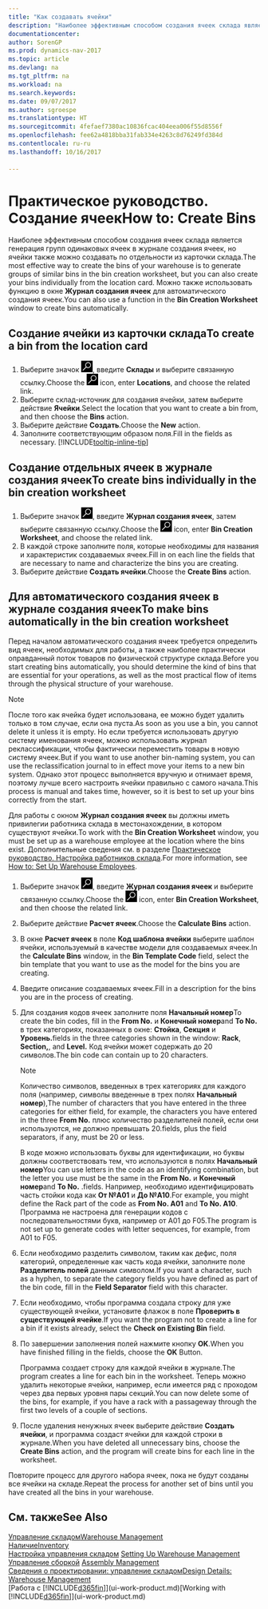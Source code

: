 ```yaml
---
title: "Как создавать ячейки"
description: "Наиболее эффективным способом создания ячеек склада является генерация групп одинаковых ячеек в журнале создания ячеек, но ячейки также можно создавать по отдельности."
documentationcenter: 
author: SorenGP
ms.prod: dynamics-nav-2017
ms.topic: article
ms.devlang: na
ms.tgt_pltfrm: na
ms.workload: na
ms.search.keywords: 
ms.date: 09/07/2017
ms.author: sgroespe
ms.translationtype: HT
ms.sourcegitcommit: 4fefaef7380ac10836fcac404eea006f55d8556f
ms.openlocfilehash: fee62a4818bba31fab334e4263c8d76249fd384d
ms.contentlocale: ru-ru
ms.lasthandoff: 10/16/2017

---
```

# <a name="how-to-create-bins"></a><span data-ttu-id="289bc-103">Практическое руководство. Создание ячеек</span><span class="sxs-lookup"><span data-stu-id="289bc-103">How to: Create Bins</span></span>
<span data-ttu-id="289bc-104">Наиболее эффективным способом создания ячеек склада является генерация групп одинаковых ячеек в журнале создания ячеек, но ячейки также можно создавать по отдельности из карточки склада.</span><span class="sxs-lookup"><span data-stu-id="289bc-104">The most effective way to create the bins of your warehouse is to generate groups of similar bins in the bin creation worksheet, but you can also create your bins individually from the location card.</span></span> <span data-ttu-id="289bc-105">Можно также использовать функцию в окне **Журнал создания ячеек** для автоматического создания ячеек.</span><span class="sxs-lookup"><span data-stu-id="289bc-105">You can also use a function in the **Bin Creation Worksheet** window to create bins automatically.</span></span>  

## <a name="to-create-a-bin-from-the-location-card"></a><span data-ttu-id="289bc-106">Создание ячейки из карточки склада</span><span class="sxs-lookup"><span data-stu-id="289bc-106">To create a bin from the location card</span></span>  
1.  <span data-ttu-id="289bc-107">Выберите значок ![Поиск страницы или отчета](media/ui-search/search_small.png "Значок поиска страницы или отчета"), введите **Склады** и выберите связанную ссылку.</span><span class="sxs-lookup"><span data-stu-id="289bc-107">Choose the ![Search for Page or Report](media/ui-search/search_small.png "Search for Page or Report icon") icon, enter **Locations**, and choose the related link.</span></span>  
2.  <span data-ttu-id="289bc-108">Выберите склад-источник для создания ячейки, затем выберите действие **Ячейки**.</span><span class="sxs-lookup"><span data-stu-id="289bc-108">Select the location that you want to create a bin from, and then choose the **Bins** action.</span></span>  
3. <span data-ttu-id="289bc-109">Выберите действие **Создать**.</span><span class="sxs-lookup"><span data-stu-id="289bc-109">Choose the **New** action.</span></span>
4. <span data-ttu-id="289bc-110">Заполните соответствующим образом поля.</span><span class="sxs-lookup"><span data-stu-id="289bc-110">Fill in the fields as necessary.</span></span> [!INCLUDE[tooltip-inline-tip](includes/tooltip-inline-tip_md.md)]  

## <a name="to-create-bins-individually-in-the-bin-creation-worksheet"></a><span data-ttu-id="289bc-111">Создание отдельных ячеек в журнале создания ячеек</span><span class="sxs-lookup"><span data-stu-id="289bc-111">To create bins individually in the bin creation worksheet</span></span>  
1.  <span data-ttu-id="289bc-112">Выберите значок ![Поиск страницы или отчета](media/ui-search/search_small.png "Значок поиска страницы или отчета"), введите **Журнал создания ячеек**, затем выберите связанную ссылку.</span><span class="sxs-lookup"><span data-stu-id="289bc-112">Choose the ![Search for Page or Report](media/ui-search/search_small.png "Search for Page or Report icon") icon, enter **Bin Creation Worksheet**, and choose the related link.</span></span>  
2.  <span data-ttu-id="289bc-113">В каждой строке заполните поля, которые необходимы для названия и характеристик создаваемых ячеек.</span><span class="sxs-lookup"><span data-stu-id="289bc-113">Fill in on each line the fields that are necessary to name and characterize the bins you are creating.</span></span>  
3.  <span data-ttu-id="289bc-114">Выберите действие **Создать ячейки**.</span><span class="sxs-lookup"><span data-stu-id="289bc-114">Choose the **Create Bins** action.</span></span>  

## <a name="to-make-bins-automatically-in-the-bin-creation-worksheet"></a><span data-ttu-id="289bc-115">Для автоматического создания ячеек в журнале создания ячеек</span><span class="sxs-lookup"><span data-stu-id="289bc-115">To make bins automatically in the bin creation worksheet</span></span>  
<span data-ttu-id="289bc-116">Перед началом автоматического создания ячеек требуется определить вид ячеек, необходимых для работы, а также наиболее практически оправданный поток товаров по физической структуре склада.</span><span class="sxs-lookup"><span data-stu-id="289bc-116">Before you start creating bins automatically, you should determine the kind of bins that are essential for your operations, as well as the most practical flow of items through the physical structure of your warehouse.</span></span>  

> [!NOTE]  
>  <span data-ttu-id="289bc-117">После того как ячейка будет использована, ее можно будет удалить только в том случае, если она пуста.</span><span class="sxs-lookup"><span data-stu-id="289bc-117">As soon as you use a bin, you cannot delete it unless it is empty.</span></span> <span data-ttu-id="289bc-118">Но если требуется использовать другую систему именования ячеек, можно использовать журнал реклассификации, чтобы фактически переместить товары в новую систему ячеек.</span><span class="sxs-lookup"><span data-stu-id="289bc-118">But if you want to use another bin-naming system, you can use the reclassification journal to in effect move your items to a new bin system.</span></span> <span data-ttu-id="289bc-119">Однако этот процесс выполняется вручную и отнимает время, поэтому лучше всего настроить ячейки правильно с самого начала.</span><span class="sxs-lookup"><span data-stu-id="289bc-119">This process is manual and takes time, however, so it is best to set up your bins correctly from the start.</span></span>  

<span data-ttu-id="289bc-120">Для работы с окном **Журнал создания ячеек** вы должны иметь привилегии работника склада в местонахождении, в котором существуют ячейки.</span><span class="sxs-lookup"><span data-stu-id="289bc-120">To work with the **Bin Creation Worksheet** window, you must be set up as a warehouse employee at the location where the bins exist.</span></span> <span data-ttu-id="289bc-121">Дополнительные сведения см. в разделе [Практическое руководство. Настройка работников склада](warehouse-how-to-set-up-warehouse-employees.md).</span><span class="sxs-lookup"><span data-stu-id="289bc-121">For more information, see [How to: Set Up Warehouse Employees](warehouse-how-to-set-up-warehouse-employees.md).</span></span>    

1.  <span data-ttu-id="289bc-122">Выберите значок ![Поиск страницы или отчета](media/ui-search/search_small.png "Значок поиска страницы или отчета"), введите **Журнал создания ячеек** и выберите связанную ссылку.</span><span class="sxs-lookup"><span data-stu-id="289bc-122">Choose the ![Search for Page or Report](media/ui-search/search_small.png "Search for Page or Report icon") icon, enter **Bin Creation Worksheet**, and then choose the related link.</span></span>  
2.  <span data-ttu-id="289bc-123">Выберите действие **Расчет ячеек**.</span><span class="sxs-lookup"><span data-stu-id="289bc-123">Choose the **Calculate Bins** action.</span></span>
3. <span data-ttu-id="289bc-124">В окне **Расчет ячеек** в поле **Код шаблона ячейки** выберите шаблон ячейки, используемый в качестве модели для создаваемых ячеек.</span><span class="sxs-lookup"><span data-stu-id="289bc-124">In the **Calculate Bins** window, in the **Bin Template Code** field, select the bin template that you want to use as the model for the bins you are creating.</span></span>
4.  <span data-ttu-id="289bc-125">Введите описание создаваемых ячеек.</span><span class="sxs-lookup"><span data-stu-id="289bc-125">Fill in a description for the bins you are in the process of creating.</span></span>  
5.  <span data-ttu-id="289bc-126">Для создания кодов ячеек заполните поля **Начальный номер**</span><span class="sxs-lookup"><span data-stu-id="289bc-126">To create the bin codes, fill in the **From No.**</span></span> <span data-ttu-id="289bc-127">и **Конечный номер**</span><span class="sxs-lookup"><span data-stu-id="289bc-127">and **To No.**</span></span> <span data-ttu-id="289bc-128">в трех категориях, показанных в окне: **Стойка**, **Секция** и **Уровень.**</span><span class="sxs-lookup"><span data-stu-id="289bc-128">fields in the three categories shown in the window: **Rack**, **Section,**, and **Level.**</span></span> <span data-ttu-id="289bc-129">Код ячейки может содержать до 20 символов.</span><span class="sxs-lookup"><span data-stu-id="289bc-129">The bin code can contain up to 20 characters.</span></span>  

    > [!NOTE]  
    >  <span data-ttu-id="289bc-130">Количество символов, введенных в трех категориях для каждого поля (например, символы введенные в трех полях **Начальный номер**),</span><span class="sxs-lookup"><span data-stu-id="289bc-130">The number of characters that you have entered in the three categories for either field, for example, the characters you have entered in the three **From No.**</span></span> <span data-ttu-id="289bc-131">плюс количество разделителей полей, если они используются, не должно превышать 20.</span><span class="sxs-lookup"><span data-stu-id="289bc-131">fields, plus the field separators, if any, must be 20 or less.</span></span>  

     <span data-ttu-id="289bc-132">В коде можно использовать буквы для идентификации, но буквы должны соответствовать тем, что используются в полях **Начальный номер**</span><span class="sxs-lookup"><span data-stu-id="289bc-132">You can use letters in the code as an identifying combination, but the letter you use must be the same in the **From No.**</span></span> <span data-ttu-id="289bc-133">и **Конечный номер**</span><span class="sxs-lookup"><span data-stu-id="289bc-133">and **To No.**</span></span> <span data-ttu-id="289bc-134">.</span><span class="sxs-lookup"><span data-stu-id="289bc-134">fields.</span></span> <span data-ttu-id="289bc-135">Например, необходимо идентифицировать часть стойки кода как **От №A01** и **До №A10**.</span><span class="sxs-lookup"><span data-stu-id="289bc-135">For example, you might define the Rack part of the code as **From No. A01** and **To No. A10**.</span></span> <span data-ttu-id="289bc-136">Программа не настроена для генерации кодов с последовательностями букв, например от A01 до F05.</span><span class="sxs-lookup"><span data-stu-id="289bc-136">The program is not set up to generate codes with letter sequences, for example, from A01 to F05.</span></span>  

6.  <span data-ttu-id="289bc-137">Если необходимо разделить символом, таким как дефис, поля категорий, определенные как часть кода ячейки, заполните поле **Разделитель полей** данным символом.</span><span class="sxs-lookup"><span data-stu-id="289bc-137">If you want a character, such as a hyphen, to separate the category fields you have defined as part of the bin code, fill in the **Field Separator** field with this character.</span></span>  
7.  <span data-ttu-id="289bc-138">Если необходимо, чтобы программа создала строку для уже существующей ячейки, установите флажок в поле **Проверить в существующей ячейке**.</span><span class="sxs-lookup"><span data-stu-id="289bc-138">If you want the program not to create a line for a bin if it exists already, select the **Check on Existing Bin** field.</span></span>  
8. <span data-ttu-id="289bc-139">По завершении заполнения полей нажмите кнопку **OK**.</span><span class="sxs-lookup"><span data-stu-id="289bc-139">When you have finished filling in the fields, choose the **OK** Button.</span></span>

    <span data-ttu-id="289bc-140">Программа создает строку для каждой ячейки в журнале.</span><span class="sxs-lookup"><span data-stu-id="289bc-140">The program creates a line for each bin in the worksheet.</span></span> <span data-ttu-id="289bc-141">Теперь можно удалить некоторые ячейки, например, если имеется ряд с проходом через два первых уровня пары секций.</span><span class="sxs-lookup"><span data-stu-id="289bc-141">You can now delete some of the bins, for example, if you have a rack with a passageway through the first two levels of a couple of sections.</span></span>  

9. <span data-ttu-id="289bc-142">После удаления ненужных ячеек выберите действие **Создать ячейки**, и программа создаст ячейки для каждой строки в журнале.</span><span class="sxs-lookup"><span data-stu-id="289bc-142">When you have deleted all unnecessary bins, choose the **Create Bins** action, and the program will create bins for each line in the worksheet.</span></span>  

<span data-ttu-id="289bc-143">Повторите процесс для другого набора ячеек, пока не будут созданы все ячейки на складе.</span><span class="sxs-lookup"><span data-stu-id="289bc-143">Repeat the process for another set of bins until you have created all the bins in your warehouse.</span></span>  

## <a name="see-also"></a><span data-ttu-id="289bc-144">См. также</span><span class="sxs-lookup"><span data-stu-id="289bc-144">See Also</span></span>  
[<span data-ttu-id="289bc-145">Управление складом</span><span class="sxs-lookup"><span data-stu-id="289bc-145">Warehouse Management</span></span>](warehouse-manage-warehouse.md)  
[<span data-ttu-id="289bc-146">Наличие</span><span class="sxs-lookup"><span data-stu-id="289bc-146">Inventory</span></span>](inventory-manage-inventory.md)  
<span data-ttu-id="289bc-147">[Настройка управления складом](warehouse-setup-warehouse.md)   </span><span class="sxs-lookup"><span data-stu-id="289bc-147">[Setting Up Warehouse Management](warehouse-setup-warehouse.md)   </span></span>  
<span data-ttu-id="289bc-148">[Управление сборкой](assembly-assemble-items.md)  </span><span class="sxs-lookup"><span data-stu-id="289bc-148">[Assembly Management](assembly-assemble-items.md)  </span></span>  
[<span data-ttu-id="289bc-149">Сведения о проектировании: управление складом</span><span class="sxs-lookup"><span data-stu-id="289bc-149">Design Details: Warehouse Management</span></span>](design-details-warehouse-management.md)  
<span data-ttu-id="289bc-150">[Работа с [!INCLUDE[d365fin](includes/d365fin_md.md)]](ui-work-product.md)</span><span class="sxs-lookup"><span data-stu-id="289bc-150">[Working with [!INCLUDE[d365fin](includes/d365fin_md.md)]](ui-work-product.md)</span></span>

